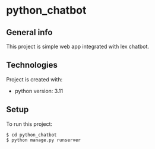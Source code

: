 # python_chatbot

## General info
This project is simple web app integrated with lex chatbot.
	
## Technologies
Project is created with:
* python version: 3.11
	
## Setup
To run this project:

```
$ cd python_chatbot
$ python manage.py runserver

```
